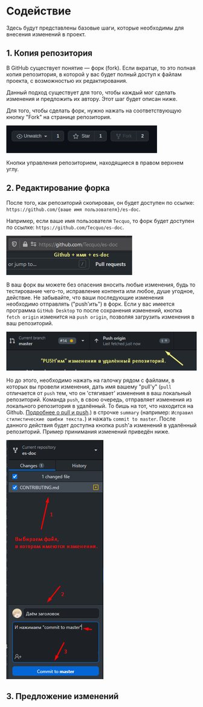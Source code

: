 # Содействие

Здесь будут представлены базовые шаги, которые необходимы для внесения изменений в проект.

## 1. Копия репозитория

В GitHub существует понятие — форк (fork). Если вкратце, то это полная копия репозитория, в которой у вас будет полный доступ к файлам проекта, с возможностью их редактирования.

Данный подход существует для того, чтобы каждый мог сделать изменения и предложить их автору. Этот шаг будет описан ниже.

Для того, чтобы сделать форк, нужно нажать на соответствующую кнопку "Fork" на странице репозитория.

![Кнопка "Форк"](.github/contributing/repo_buttons.png)

Кнопки управления репозиторием, находящиеся в правом верхнем углу.

## 2. Редактирование форка

После того, как репозиторий скопирован, он будет доступен по ссылке: `https://github.com/{ваше имя пользователя}/es-doc`.

Например, если ваше имя пользователя `Tecquo`, то форк будет доступен по ссылке: `https://github.com/Tecquo/es-doc`.

![Ссылка на репозиторий](.github/contributing/url_check.png)

В ваш форк вы можете без опасения вносить любые изменения, будь то тестирование чего-то, исправление контента или любое, душе угодное, действие. Не забывайте, что ваши последующие изменения необходимо отправлять ("push'ить") в форк. Если у вас имеется программа `GitHub Desktop` то после сохранения изменений, кнопка `fetch origin` изменится на `push origin`, позволяя загрузить изменения в ваш репозиторий.

![Pushим изменения в удалённый репозиторий](.github/contributing/push_changes.png)

Но до этого, необходимо нажать на галочку рядом с файлами, в которых вы провели изменения, дать имя вашему "pull'у" (`pull` отличается от `push` тем, что он 'стягивает' изменения в ваш локальный репозиторий. Команда `push`, в свою очередь, отправляет изменения из локального репозитория в удалённый. То бишь на тот, что находится на Github. [Подробнее о pull и push](http://gitready.com/beginner/2009/01/21/pushing-and-pulling.html).) в строчке `summary` (например: `Исправил стилистические ошибки текста.`) и нажать `commit to master`. После данного действия будет доступна кнопка push'а изменений в удалённый репозиторий.
Пример принимания изменений приведён ниже.

![Загрузка изменений](.github/contributing/commit_changes.png)

## 3. Предложение изменений
